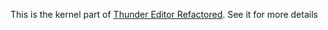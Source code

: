 This is the kernel part of [Thunder Editor Refactored](https://github.com/Thunder-Engine-Dev/Mario-Forever-Thunder-Editor-Refactored). See it for more details
